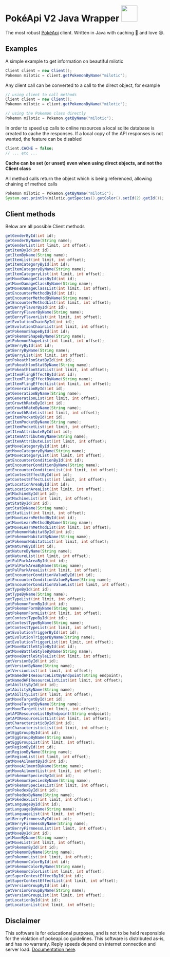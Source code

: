 # PokéApi V2 Java Wrapper <img heigth=50 width=50 src="http://imgur.com/2E5yZzQ.png">
The most robust [PokéApi](https://www.pokeapi.co/) client. Written in Java with caching 🤖 and love 😍.

## Examples
A simple example to get information on beautiful milotic

```java
Client client = new Client();
Pokemon milotic = client.getPokemonByName("milotic");
```

Any client call can be converted to a call to the direct object, for example

```java
// using client to call methods
Client client = new Client();
Pokemon milotic = client.getPokemonByName("milotic");

// using the Pokemon class directly
Pokemon milotic = Pokemon.getByName("milotic");
```

In order to speed up calls to online resources a local sqlite database is created to cache the responses. If a local copy of the API responses is not wanted, the feature can be disabled

```java
Client.CACHE = false;
// ... etc ...
```
**Cache can be set (or unset) even when using direct objects, and not the Client class**

All method calls return the object which is being referenced, allowing chaining of method calls

```java
Pokemon milotic = Pokemon.getByName("milotic");
System.out.println(milotic.getSpecies().getColor().setId(2).getId());
```
## Client methods
Below are all possible Client methods

```java
getGenderById(int id);
getGenderByName(String name);
getGenderList(int limit, int offset);
getItemById(int id);
getItemByName(String name);
getItemList(int limit, int offset);
getItemCategoryById(int id);
getItemCategoryByName(String name);
getItemCategoryList(int limit, int offset);
getMoveDamageClassById(int id);
getMoveDamageClassByName(String name);
getMoveDamageClassList(int limit, int offset);
getEncounterMethodById(int id);
getEncounterMethodByName(String name);
getEncounterMethodList(int limit, int offset);
getBerryFlavorById(int id);
getBerryFlavorByName(String name);
getBerryFlavorList(int limit, int offset);
getEvolutionChainById(int id);
getEvolutionChainList(int limit, int offset);
getPokemonShapeById(int id);
getPokemonShapeByName(String name);
getPokemonShapeList(int limit, int offset);
getBerryById(int id);
getBerryByName(String name);
getBerryList(int limit, int offset);
getPokeathlonStatById(int id);
getPokeathlonStatByName(String name);
getPokeathlonStatList(int limit, int offset);
getItemFlingEffectById(int id);
getItemFlingEffectByName(String name);
getItemFlingEffectList(int limit, int offset);
getGenerationById(int id);
getGenerationByName(String name);
getGenerationList(int limit, int offset);
getGrowthRateById(int id);
getGrowthRateByName(String name);
getGrowthRateList(int limit, int offset);
getItemPocketById(int id);
getItemPocketByName(String name);
getItemPocketList(int limit, int offset);
getItemAttributeById(int id);
getItemAttributeByName(String name);
getItemAttributeList(int limit, int offset);
getMoveCategoryById(int id);
getMoveCategoryByName(String name);
getMoveCategoryList(int limit, int offset);
getEncounterConditionById(int id);
getEncounterConditionByName(String name);
getEncounterConditionList(int limit, int offset);
getContestEffectById(int id);
getContestEffectList(int limit, int offset);
getLocationAreaById(int id);
getLocationAreaList(int limit, int offset);
getMachineById(int id);
getMachineList(int limit, int offset);
getStatById(int id);
getStatByName(String name);
getStatList(int limit, int offset);
getMoveLearnMethodById(int id);
getMoveLearnMethodByName(String name);
getMoveLearnMethodList(int limit, int offset);
getPokemonHabitatById(int id);
getPokemonHabitatByName(String name);
getPokemonHabitatList(int limit, int offset);
getNatureById(int id);
getNatureByName(String name);
getNatureList(int limit, int offset);
getPalParkAreaById(int id);
getPalParkAreaByName(String name);
getPalParkAreaList(int limit, int offset);
getEncounterConditionValueById(int id);
getEncounterConditionValueByName(String name);
getEncounterConditionValueList(int limit, int offset);
getTypeById(int id);
getTypeByName(String name);
getTypeList(int limit, int offset);
getPokemonFormById(int id);
getPokemonFormByName(String name);
getPokemonFormList(int limit, int offset);
getContestTypeById(int id);
getContestTypeByName(String name);
getContestTypeList(int limit, int offset);
getEvolutionTriggerById(int id);
getEvolutionTriggerByName(String name);
getEvolutionTriggerList(int limit, int offset);
getMoveBattleStyleById(int id);
getMoveBattleStyleByName(String name);
getMoveBattleStyleList(int limit, int offset);
getVersionById(int id);
getVersionByName(String name);
getVersionList(int limit, int offset);
getNamedAPIResourceListByEndpoint(String endpoint);
getNamedAPIResourceListList(int limit, int offset);
getAbilityById(int id);
getAbilityByName(String name);
getAbilityList(int limit, int offset);
getMoveTargetById(int id);
getMoveTargetByName(String name);
getMoveTargetList(int limit, int offset);
getAPIResourceListByEndpoint(String endpoint);
getAPIResourceListList(int limit, int offset);
getCharacteristicById(int id);
getCharacteristicList(int limit, int offset);
getEggGroupById(int id);
getEggGroupByName(String name);
getEggGroupList(int limit, int offset);
getRegionById(int id);
getRegionByName(String name);
getRegionList(int limit, int offset);
getMoveAilmentById(int id);
getMoveAilmentByName(String name);
getMoveAilmentList(int limit, int offset);
getPokemonSpeciesById(int id);
getPokemonSpeciesByName(String name);
getPokemonSpeciesList(int limit, int offset);
getPokedexById(int id);
getPokedexByName(String name);
getPokedexList(int limit, int offset);
getLanguageById(int id);
getLanguageByName(String name);
getLanguageList(int limit, int offset);
getBerryFirmnessById(int id);
getBerryFirmnessByName(String name);
getBerryFirmnessList(int limit, int offset);
getMoveById(int id);
getMoveByName(String name);
getMoveList(int limit, int offset);
getPokemonById(int id);
getPokemonByName(String name);
getPokemonList(int limit, int offset);
getPokemonColorById(int id);
getPokemonColorByName(String name);
getPokemonColorList(int limit, int offset);
getSuperContestEffectById(int id);
getSuperContestEffectList(int limit, int offset);
getVersionGroupById(int id);
getVersionGroupByName(String name);
getVersionGroupList(int limit, int offset);
getLocationById(int id);
getLocationList(int limit, int offset);
```

## Disclaimer
This software is for educational purposes, and is not to be held responsible for the violation of pokeapi.co guidelines. This software is distributed as-is, and has no warranty. Reply speeds depend on internet connection and server load. [Documentation here](https://pokeapi.co/docsv2/).
